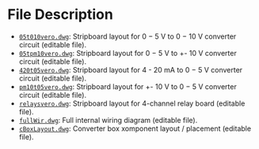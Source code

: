 # File Description

 * [`05t010vero.dwg`](05t010vero.dwg): Stripboard layout for 0 − 5 V to 0 − 10 V converter circuit (editable file).
 * [`05tpm10vero.dwg`](05tpm10vero.dwg): Stripboard layout for 0 − 5 V to +- 10 V converter circuit (editable file).
 * [`420t05vero.dwg`](420t05vero.dwg): Stripboard layout for 4 - 20 mA to 0 − 5 V converter circuit (editable file).
 * [`pm10t05vero.dwg`](pm10t05vero.dwg): Stripboard layout for +- 10 V to 0 − 5 V converter circuit (editable file).
 * [`relaysvero.dwg`](relaysvero.dwg): Stripboard layout for 4-channel relay board (editable file).
 * [`fullWir.dwg`](fullWir.dwg): Full internal wiring diagram (editable file).
 * [`cBoxLayout.dwg`](cBoxLayout.dwg): Converter box xomponent layout / placement (editable file).
